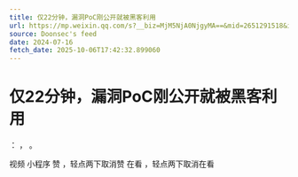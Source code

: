 ```yaml
---
title: 仅22分钟，漏洞PoC刚公开就被黑客利用
url: https://mp.weixin.qq.com/s?__biz=MjM5NjA0NjgyMA==&mid=2651291518&idx=1&sn=03be9ad43eb32796ba2d65e6babd9dd8
source: Doonsec's feed
date: 2024-07-16
fetch_date: 2025-10-06T17:42:32.899060
---
```


# 仅22分钟，漏洞PoC刚公开就被黑客利用

：
，
。

视频
小程序
赞
，轻点两下取消赞
在看
，轻点两下取消在看